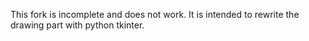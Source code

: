 This fork is incomplete and does not work.
It is intended to rewrite the drawing part with python tkinter.
